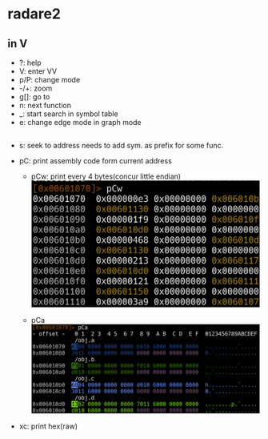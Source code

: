# radare2

## in V

- ?: help
- V: enter VV
- p/P: change mode
- -/+: zoom
- g[]: go to 
- n: next function
- \_: start search in symbol table 
- e: change edge mode in graph mode

## 

- s: seek to address
    needs to add sym. as prefix for some func.

- pC: print assembly code form current address
    - pCw: print every 4 bytes(concur little endian)
    ![Image](img/1552838346-8931.png)

    - pCa
    ![Image](img/1552838413-20827.png) 

- xc: print hex(raw)
